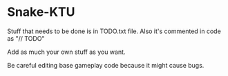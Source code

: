 # Snake-KTU

<p>Stuff that needs to be done is in TODO.txt file. Also it's commented in code as "// TODO"</p>
<p>Add as much your own stuff as you want.</p>
<p>Be careful editing base gameplay code because it might cause bugs.</p>
